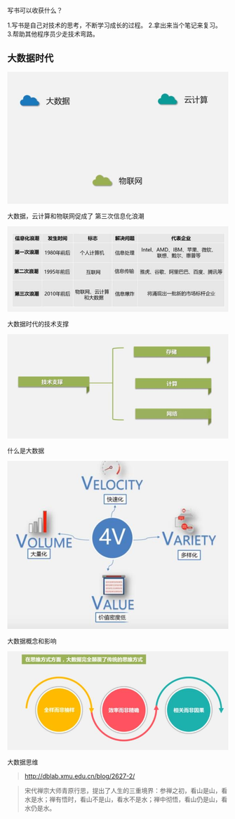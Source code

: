 









写书可以收获什么？

1.写书是自己对技术的思考，不断学习成长的过程。
2.拿出来当个笔记来复习。
3.帮助其他程序员少走技术弯路。



## 大数据时代



![data1](.\images\data1.jpg)



大数据，云计算和物联网促成了 第三次信息化浪潮

![data2](.\images\data2.jpg)



大数据时代的技术支撑

![data3](.\images\data3.jpg)



什么是大数据

![data4](.\images\data4.jpg)



大数据概念和影响

![data5](.\images\data5.jpg)








大数据思维
> http://dblab.xmu.edu.cn/blog/2627-2/



> 宋代禅宗大师青原行思，提出了人生的三重境界：参禅之初，看山是山，看水是水；禅有悟时，看山不是山，看水不是水；禅中彻悟，看山仍是山，看水仍是水。


































